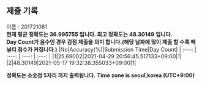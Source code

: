 


  
## 제출 기록  
이름 : 201721081  
**현재 평균 정확도는 36.995755 입니다. 최고 정확도는 48.30149 입니다.**  
**Day Count가 음수인 경우 감점 제출을 의미 합니다.(해당 날짜에 많이 제출 할 수록 페널티 점수가 커집니다.)**
|No|Accuracy(%)|Submission Time|Day Count|
| :---: | :---: | :---: | :---: |
|1|25.69002|2021-04-29 20:56:45.517133+09:00|1|
|2|48.30149|2021-05-17 19:32:38.355033+09:00|1|


**정확도는 소숫점 5자리 까지 출력됩니다.**
**Time zone is seoul,korea (UTC+9:00)**
